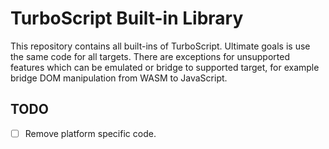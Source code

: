 # TurboScript Built-in Library
This repository contains all built-ins of TurboScript. Ultimate goals is use the same code for all targets. 
There are exceptions for unsupported features which can be emulated or bridge to supported target, for example bridge DOM manipulation from WASM to JavaScript. 

## TODO
- [ ] Remove platform specific code.